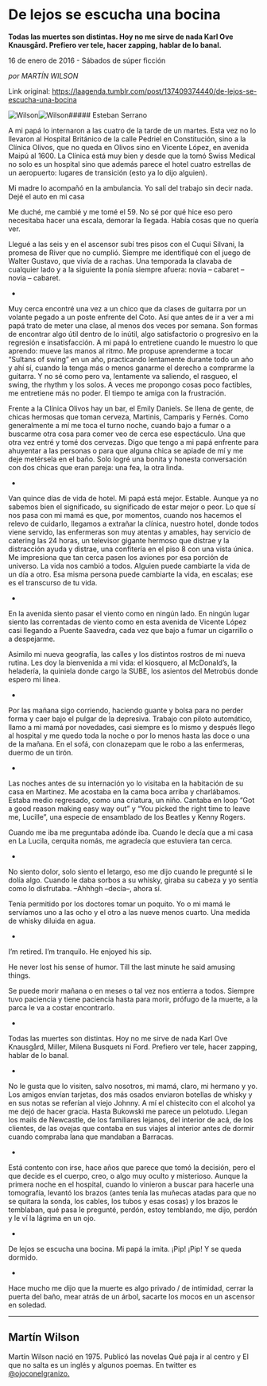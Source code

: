 # De lejos se escucha una bocina

**Todas las muertes son distintas. Hoy no me sirve de nada Karl Ove Knausgård. Prefiero ver tele, hacer zapping, hablar de lo banal.**

16 de enero de 2016 - Sábados de súper ficción

_por MARTÍN WILSON_

Link original: https://laagenda.tumblr.com/post/137409374440/de-lejos-se-escucha-una-bocina

![Wilson](https://64.media.tumblr.com/5a41fe2a56101838de4ff9226ab2e9c9/tumblr_inline_p7spfmhMSv1t6q87u_500.jpg)![Wilson](https://64.media.tumblr.com/5a41fe2a56101838de4ff9226ab2e9c9/tumblr_inline_p7spfmhMSv1t6q87u_500.jpg)##### Esteban Serrano

  
A mi papá lo internaron a las cuatro de la tarde de un martes. Esta vez no lo llevaron al Hospital Británico de la calle Pedriel en Constitución, sino a la Clínica Olivos, que no queda en Olivos sino en Vicente López, en avenida Maipú al 1600. La Clínica está muy bien y desde que la tomó Swiss Medical no solo es un hospital sino que además parece el hotel cuatro estrellas de un aeropuerto: lugares de transición (esto ya lo dijo alguien).

Mi madre lo acompañó en la ambulancia. Yo salí del trabajo sin decir nada. Dejé el auto en mi casa

Me duché, me cambié y me tomé el 59. No sé por qué hice eso pero necesitaba hacer una escala, demorar la llegada. Había cosas que no quería ver.

Llegué a las seis y en el ascensor subí tres pisos con el Cuqui Silvani, la promesa de River que no cumplió. Siempre me identifiqué con el juego de Walter Gustavo, que vivía de a rachas. Una temporada la clavaba de cualquier lado y a la siguiente la ponía siempre afuera: novia – cabaret – novia – cabaret.

+

Muy cerca encontré una vez a un chico que da clases de guitarra por un volante pegado a un poste enfrente del Coto. Así que antes de ir a ver a mi papá trato de meter una clase, al menos dos veces por semana. Son formas de encontrar algo útil dentro de lo inútil, algo satisfactorio o progresivo en la regresión e insatisfacción. A mi papá lo entretiene cuando le muestro lo que aprendo: mueve las manos al ritmo. Me propuse aprenderme a tocar “Sultans of swing” en un año, practicando lentamente durante todo un año y ahí sí, cuando la tenga más o menos ganarme el derecho a comprarme la guitarra. Y no sé como pero va, lentamente va saliendo, el rasgueo, el swing, the rhythm y los solos. A veces me propongo cosas poco factibles, me entretiene más no poder. El tiempo te amiga con la frustración.

Frente a la Clínica Olivos hay un bar, el Emily Daniels. Se llena de gente, de chicas hermosas que toman cerveza, Martinis, Camparis y Fernés. Como generalmente a mí me toca el turno noche, cuando bajo  a fumar o a buscarme otra cosa para comer veo de cerca ese espectáculo. Una que otra vez entré y tomé dos cervezas.  Digo que tengo a mi papá enfrente para ahuyentar a las personas o para que alguna chica se apiade de mí y me deje metérsela en el baño. Solo logré una bonita y honesta conversación con dos chicas que eran pareja: una fea, la otra linda.

+

Van quince días de vida de hotel. Mi papá está mejor. Estable. Aunque ya no sabemos bien el significado, su significado de estar mejor o peor. Lo que sí nos pasa con mi mamá es que, por momentos, cuando nos hacemos el relevo de cuidarlo, llegamos a extrañar la clínica, nuestro hotel, donde todos viene servido, las enfermeras son muy atentas y amables, hay servicio de catering las 24 horas, un televisor gigante hermoso que distrae y la distracción ayuda y distrae, una confitería en el piso 8 con una vista única. Me impresiona que tan cerca pasen los aviones por esa porción de universo. La vida nos cambió a todos. Alguien puede cambiarte la vida de un día a otro. Esa misma persona puede cambiarte la vida, en escalas; ese es el transcurso de tu vida.

+

En la avenida siento pasar el viento como en ningún lado. En ningún lugar siento las correntadas de viento como en esta avenida de Vicente López casi llegando a Puente Saavedra, cada vez que bajo a fumar un cigarrillo o a despejarme.

Asimilo mi nueva geografía, las calles y los distintos rostros de mi nueva rutina. Les doy la bienvenida a mi vida: el kiosquero, al McDonald’s, la heladería, la quiniela donde cargo la SUBE, los asientos del Metrobús donde espero mi línea.

+

Por las mañana sigo corriendo, haciendo guante y bolsa para no perder forma y caer bajo el pulgar de la depresiva. Trabajo con piloto automático, llamo a mi mamá por novedades, casi siempre es lo mismo y después llego al hospital y me quedo toda la noche o por lo menos hasta las doce o una de la mañana. En el sofá, con clonazepam que le robo a las enfermeras, duermo de un tirón.

+

Las noches antes de su internación yo lo visitaba en la habitación de su casa en Martinez. Me acostaba en la cama boca arriba y charlábamos. Estaba medio regresado, como una criatura, un niño. Cantaba en loop “Got a good reason making easy way out” y “You picked the right time to leave me, Lucille”, una especie de ensamblado de los Beatles y Kenny Rogers. 

Cuando me iba me preguntaba adónde iba. Cuando le decía que a mi casa en La Lucila, cerquita nomás, me agradecía que estuviera tan cerca.

+

No siento dolor, solo siento el letargo, eso me dijo cuando le pregunté si le dolía algo. Cuando le daba sorbos a su whisky, giraba su cabeza y yo sentía como lo disfrutaba. –Ahhhgh –decía–, ahora sí.

Tenía permitido por los doctores tomar un poquito. Yo o mi mamá le servíamos uno a las ocho y el otro a las nueve menos cuarto. Una medida de whisky diluida en agua.

+

I’m retired. I’m tranquilo. He enjoyed his sip.

He never lost his sense of humor. Till the last minute he said amusing things.

Se puede morir mañana o en meses o tal vez nos entierra a todos. Siempre tuvo paciencia y tiene paciencia hasta para morir, prófugo de la muerte, a la parca le va a costar encontrarlo.

+

Todas las muertes son distintas. Hoy no me sirve de nada Karl Ove Knausgård, Miller, Milena Busquets ni Ford. Prefiero ver tele, hacer zapping, hablar de lo banal.

+

No le gusta que lo visiten, salvo nosotros, mi mamá, claro, mi hermano y yo. Los amigos envían tarjetas, dos más osados enviaron botellas de whisky y en sus notas se referían al viejo Johnny. A mí el chistecito con el alcohol ya me dejó de hacer gracia. Hasta Bukowski me parece un pelotudo. Llegan los mails de Newcastle, de los familiares lejanos, del interior de acá, de los clientes, de las ovejas que contaba en sus viajes al interior antes de dormir cuando compraba lana que mandaban a Barracas.

+

Está contento con irse, hace años que parece que tomó la decisión, pero el que decide es el cuerpo, creo, o algo muy oculto y misterioso. Aunque la primera noche en el hospital, cuando lo vinieron a buscar para hacerle una tomografía, levantó los brazos (antes tenía las muñecas atadas para que no se quitara la sonda, los cables, los tubos y esas cosas) y los brazos le temblaban, qué pasa le pregunté, perdón, estoy temblando, me dijo, perdón y le ví la lágrima en un ojo.

+

De lejos se escucha una bocina. Mi papá la imita. ¡Pip! ¡Pip! Y se queda dormido.

+

Hace mucho me dijo que la muerte es algo privado / de intimidad, cerrar la puerta del baño, mear atrás de un árbol, sacarte los mocos en un ascensor en soledad.

  




---

 Martín Wilson
--------------

Martín Wilson nació en 1975. Publicó las novelas Qué paja ir al centro y El que no salta es un inglés y algunos poemas. En twitter es  [@ojoconelgranizo.](https://twitter.com/ojoconelgranizo?lang=es)

